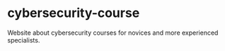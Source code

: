 # cybersecurity-course
Website about cybersecurity courses for novices and more experienced specialists.
